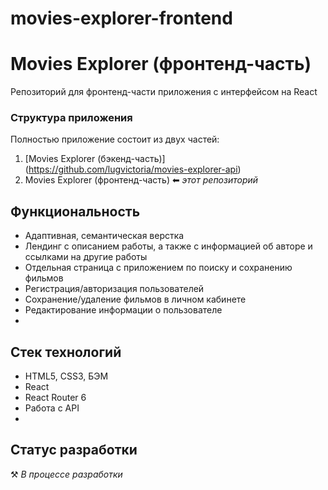 # movies-explorer-frontend

# Movies Explorer (фронтенд-часть)

Репозиторий для фронтенд-части приложения с интерфейсом на React

### Структура приложения

Полностью приложение состоит из двух частей:

1. [Movies Explorer (бэкенд-часть)] (https://github.com/lugvictoria/movies-explorer-api)
2. Movies Explorer (фронтенд-часть) ⬅ _этот репозиторий_


## Функциональность

- Адаптивная, семантическая верстка
- Лендинг с описанием работы, а также с информацией об авторе и ссылками на другие работы
- Отдельная страница с приложением по поиску и сохранению фильмов
- Регистрация/авторизация пользователей
- Сохранение/удаление фильмов в личном кабинете
- Редактирование информации о пользователе
-

## Стек технологий

- HTML5, CSS3, БЭМ
- React
- React Router 6
- Работа с API
-

## Статус разработки

⚒️ _В процессе разработки_
